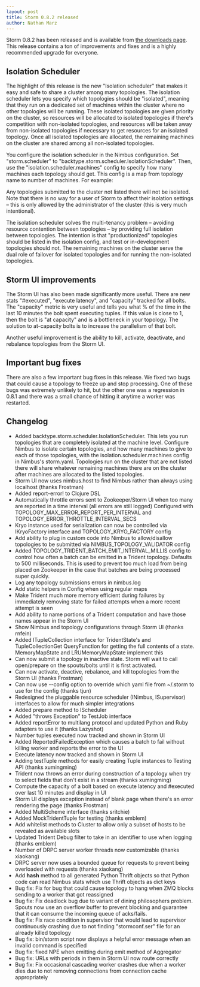 ```yaml
---
layout: post
title: Storm 0.8.2 released
author: Nathan Marz
---
```


Storm 0.8.2 has been released and is available from [the downloads page](/downloads.html). This release contains a ton of improvements and fixes and is a highly recommended upgrade for everyone.

Isolation Scheduler
-------------------

The highlight of this release is the new "Isolation scheduler" that makes it easy and safe to share a cluster among many topologies. The isolation scheduler lets you specify which topologies should be "isolated", meaning that they run on a dedicated set of machines within the cluster where no other topologies will be running. These isolated topologies are given priority on the cluster, so resources will be allocated to isolated topologies if there's competition with non-isolated topologies, and resources will be taken away from non-isolated topologies if necessary to get resources for an isolated topology. Once all isolated topologies are allocated, the remaining machines on the cluster are shared among all non-isolated topologies.

You configure the isolation scheduler in the Nimbus configuration. Set "storm.scheduler" to "backtype.storm.scheduler.IsolationScheduler". Then, use the "isolation.scheduler.machines" config to specify how many machines each topology should get. This config is a map from topology name to number of machines. For example:

<script src="https://gist.github.com/4514691.js"></script>

Any topologies submitted to the cluster not listed there will not be isolated. Note that there is no way for a user of Storm to affect their isolation settings – this is only allowed by the administrator of the cluster (this is very much intentional).

The isolation scheduler solves the multi-tenancy problem – avoiding resource contention between topologies – by providing full isolation between topologies. The intention is that "productionized" topologies should be listed in the isolation config, and test or in-development topologies should not. The remaining machines on the cluster serve the dual role of failover for isolated topologies and for running the non-isolated topologies.

Storm UI improvements
-------------------

The Storm UI has also been made significantly more useful. There are new stats "#executed", "execute latency", and "capacity" tracked for all bolts. The "capacity" metric is very useful and tells you what % of the time in the last 10 minutes the bolt spent executing tuples. If this value is close to 1, then the bolt is "at capacity" and is a bottleneck in your topology. The solution to at-capacity bolts is to increase the parallelism of that bolt.

Another useful improvement is the ability to kill, activate, deactivate, and rebalance topologies from the Storm UI.


Important bug fixes
-------------------

There are also a few important bug fixes in this release. We fixed two bugs that could cause a topology to freeze up and stop processing. One of these bugs was extremely unlikely to hit, but the other one was a regression in 0.8.1 and there was a small chance of hitting it anytime a worker was restarted.


Changelog
---------

 * Added backtype.storm.scheduler.IsolationScheduler. This lets you run topologies that are completely isolated at the machine level. Configure Nimbus to isolate certain topologies, and how many machines to give to each of those topologies, with the isolation.scheduler.machines config in Nimbus's storm.yaml. Topologies run on the cluster that are not listed there will share whatever remaining machines there are on the cluster after machines are allocated to the listed topologies.
 * Storm UI now uses nimbus.host to find Nimbus rather than always using localhost (thanks Frostman)
 * Added report-error! to Clojure DSL
 * Automatically throttle errors sent to Zookeeper/Storm UI when too many are reported in a time interval (all errors are still logged) Configured with TOPOLOGY_MAX_ERROR_REPORT_PER_INTERVAL and TOPOLOGY_ERROR_THROTTLE_INTERVAL_SECS
 * Kryo instance used for serialization can now be controlled via IKryoFactory interface and TOPOLOGY_KRYO_FACTORY config
 * Add ability to plug in custom code into Nimbus to allow/disallow topologies to be submitted via NIMBUS_TOPOLOGY_VALIDATOR config
 * Added TOPOLOGY_TRIDENT_BATCH_EMIT_INTERVAL_MILLIS config to control how often a batch can be emitted in a Trident topology. Defaults to 500 milliseconds. This is used to prevent too much load from being placed on Zookeeper in the case that batches are being processed super quickly.
 * Log any topology submissions errors in nimbus.log
 * Add static helpers in Config when using regular maps
 * Make Trident much more memory efficient during failures by immediately removing state for failed attempts when a more recent attempt is seen
 * Add ability to name portions of a Trident computation and have those names appear in the Storm UI
 * Show Nimbus and topology configurations through Storm UI (thanks rnfein)
 * Added ITupleCollection interface for TridentState's and TupleCollectionGet QueryFunction for getting the full contents of a state. MemoryMapState and LRUMemoryMapState implement this
 * Can now submit a topology in inactive state. Storm will wait to call open/prepare on the spouts/bolts until it is first activated.
 * Can now activate, deactive, rebalance, and kill topologies from the Storm UI (thanks Frostman)
 * Can now use --config option to override which yaml file from ~/.storm to use for the config (thanks tjun)
 * Redesigned the pluggable resource scheduler (INimbus, ISupervisor) interfaces to allow for much simpler integrations
 * Added prepare method to IScheduler
 * Added "throws Exception" to TestJob interface
 * Added reportError to multilang protocol and updated Python and Ruby adapters to use it (thanks Lazyshot)
 * Number tuples executed now tracked and shown in Storm UI
 * Added ReportedFailedException which causes a batch to fail without killing worker and reports the error to the UI
 * Execute latency now tracked and shown in Storm UI
 * Adding testTuple methods for easily creating Tuple instances to Testing API (thanks xumingming)
 * Trident now throws an error during construction of a topology when try to select fields that don't exist in a stream (thanks xumingming)
 * Compute the capacity of a bolt based on execute latency and #executed over last 10 minutes and display in UI
 * Storm UI displays exception instead of blank page when there's an error rendering the page (thanks Frostman)
 * Added MultiScheme interface (thanks sritchie)
 * Added MockTridentTuple for testing (thanks emblem)
 * Add whitelist methods to Cluster to allow only a subset of hosts to be revealed as available slots
 * Updated Trident Debug filter to take in an identifier to use when logging (thanks emblem)
 * Number of DRPC server worker threads now customizable (thanks xiaokang)
 * DRPC server now uses a bounded queue for requests to prevent being overloaded with requests (thanks xiaokang)
 * Add __hash__ method to all generated Python Thrift objects so that Python code can read Nimbus stats which use Thrift objects as dict keys
 * Bug fix: Fix for bug that could cause topology to hang when ZMQ blocks sending to a worker that got reassigned
 * Bug fix: Fix deadlock bug due to variant of dining philosophers problem. Spouts now use an overflow buffer to prevent blocking and guarantee that it can consume the incoming queue of acks/fails.
 * Bug fix: Fix race condition in supervisor that would lead to supervisor continuously crashing due to not finding "stormconf.ser" file for an already killed topology
 * Bug fix: bin/storm script now displays a helpful error message when an invalid command is specified
 * Bug fix: fixed NPE when emitting during emit method of Aggregator
 * Bug fix: URLs with periods in them in Storm UI now route correctly
 * Bug fix: Fix occasional cascading worker crashes due when a worker dies due to not removing connections from connection cache appropriately
 


